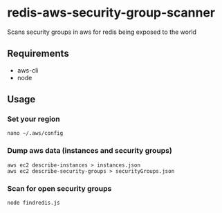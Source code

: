 # redis-aws-security-group-scanner
Scans security groups in aws for redis being exposed to the world

## Requirements
 * aws-cli
 * node

## Usage
### Set your region
```
nano ~/.aws/config
```

### Dump aws data (instances and security groups)
```
aws ec2 describe-instances > instances.json
aws ec2 describe-security-groups > securityGroups.json
```

### Scan for open security groups
```
node findredis.js
```
